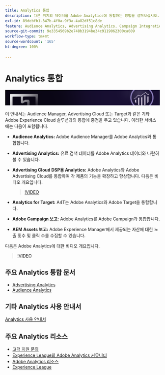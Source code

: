```yaml
---
title: Analytics 통합
description: 다른 위치의 데이터를 Adobe Analytics에 통합하는 방법을 살펴보십시오.
exl-id: 89debfb1-347b-4f0a-9f3a-4a82df51c8de
feature: Audience Analytics, Advertising Analytics, Campaign Integration, AEM Assets Reporting, Activity Map
source-git-commit: 9e3354569b2e748b3194be34c9119062300ca609
workflow-type: tm+mt
source-wordcount: '165'
ht-degree: 100%

---
```


# Analytics 통합

![배너](../../assets/doc_banner_integrate.png)

이 안내서는 Audience Manager, Advertising Cloud 또는 Target과 같은 기타 Adobe Experience Cloud 솔루션과의 통합에 중점을 두고 있습니다. 이러한 서비스에는 다음이 포함됩니다.

* **Audience Analytics:** Adobe Audience Manager를 Adobe Analytics와 통합합니다.
* **Advertising Analytics:** 유료 검색 데이터를 Adobe Analytics 데이터와 나란히 볼 수 있습니다.
* **Advertising Cloud DSP용 Analytics:** Adobe Analytics와 Adobe Advertising Cloud를 통합하여 각 제품의 기능을 확장하고 향상합니다. 다음은 비디오 개요입니다.

  >[!VIDEO](https://video.tv.adobe.com/v/27237/?quality=12)
* **Analytics for Target:** A4T는 Adobe Analytics와 Adobe Target을 통합합니다.
* **Adobe Campaign 보고:** Adobe Analytics를 Adobe Campaign과 통합합니다.
* **AEM Assets 보고:** Adobe Experience Manager에서 제공되는 자산에 대한 노출 횟수 및 클릭 수를 수집할 수 있습니다.

다음은 Adobe Analytics에 대한 비디오 개요입니다.

>[!VIDEO](https://video.tv.adobe.com/v/27429/?quality=12)

## 주요 Analytics 통합 문서

* [Advertising Analytics](c-advertising-analytics/overview.md)
* [Audience Analytics](c-audience-analytics/mc-audiences-aam.md)

## 기타 Analytics 사용 안내서

[Analytics 사용 안내서](https://experienceleague.adobe.com/docs/analytics.html)

## 주요 Analytics 리소스

* [고객 지원 문의](https://experienceleague.adobe.com/?support-solution=Analytics#support)
* [Experience League의 Adobe Analytics 커뮤니티](https://experienceleaguecommunities.adobe.com/t5/adobe-analytics/ct-p/adobe-analytics-community)
* [Adobe Analytics 리소스](https://experienceleaguecommunities.adobe.com/t5/adobe-analytics-discussions/adobe-analytics-resources/m-p/276666)
* [Experience League](https://landing.adobe.com/experience-league/)
